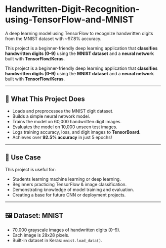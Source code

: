 # Handwritten-Digit-Recognition-using-TensorFlow-and-MNIST
A deep learning model using TensorFlow to recognize handwritten digits from the MNIST dataset with ~97.8% accuracy.

This project is a beginner-friendly deep learning application that **classifies handwritten digits (0–9)** using the **MNIST dataset** and a **neural network** built with **TensorFlow/Keras**.

This project is a beginner-friendly deep learning application that **classifies handwritten digits (0–9)** using the **MNIST dataset** and a **neural network** built with **TensorFlow/Keras**.

---

## 📌 What This Project Does

- Loads and preprocesses the MNIST digit dataset.
- Builds a simple neural network model.
- Trains the model on 60,000 handwritten digit images.
- Evaluates the model on 10,000 unseen test images.
- Logs training accuracy, loss, and digit images to **TensorBoard**.
- Achieves over **92.5% accuracy** in just 5 epochs!

---

## 🧠 Use Case

This project is useful for:

- Students learning machine learning or deep learning.
- Beginners practicing TensorFlow & image classification.
- Demonstrating knowledge of model training and evaluation.
- Creating a base for future CNN or deployment projects.

---

## 🖼 Dataset: MNIST

- 70,000 grayscale images of handwritten digits (0–9).
- Each image is 28x28 pixels.
- Built-in dataset in Keras: `mnist.load_data()`.
